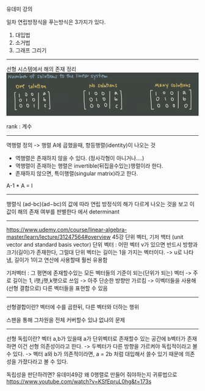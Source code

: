 유데미 강의

일차 연립방정식을 푸는방식은 3가지가 있다.
1. 대입법
2. 소거법
3. 그래프 그리기
----------------

선형 시스템에서 해의 존재 정리
![](../%EC%9D%B4%EB%AF%B8%EC%A7%80/%EC%84%A0%ED%98%95%EB%8C%80%EC%88%98%ED%95%99/Screenshot%20from%202022-08-25%2014-17-17.png)




rank : 계수

---------------------
역행렬 정의 -> 행렬 A에 곱했을때, 항등행렬(identity)이 나오는 것

- 역행렬은 존재하지 않을 수 있다. (정사각형이 아니거나....)
- 역행렬이 존재하는 행렬은 invertible(뒤집을수있는)행렬이라 한다.
- 존재하지 않으면, 특이행렬(singular matrix)라고 한다.

A-1 * A = I

---------------
행렬식
(ad-bc)(ad−bc)의 값에 따라 연립 방정식의 해가 다르게 나오는 것을 보고 이 값이 해의 존재 여부를 판별한다
에서 determinant

-----------------------------
https://www.udemy.com/course/linear-algebra-master/learn/lecture/31247564#overview
45강
단위 벡터, 기저 백터 (unit vector and standard basis vector)
단위 벡터 : 어떤 벡터 v가 있으면 반드시 방향과 크기(길이)가 존재한다, 그럴대 단위 벡터는 길이는 1을 가지는 벡터이다.
-> u로 나타냄, 길이가 1이고 연산에 사용할때 훨씬 유용함

기저벡터 : 그 평면에 존재할수있는 모든 벡터들의 기준이 되는(단위가 되는) 벡터
-> 주로 길이는 1, i햇,j햇,k햇으로 쓰임 
-> 아주 단순한 방향만 가르킴
-> 이벡터들을 사용해(선형 결합으로) 다른 벡터들을 표현할 수 있음

----------------
선형결합이란?
벡터에 수를 곱한뒤, 다른 벡터와 더하는 행위

스팬을 통해 그차원을 전체 커버할수 있냐 없냐의 문제

-----------
선형 독립이란?
벡터 a,b가 있을때
a가 단위벡터로 존재할수 있는 공간에 b벡터가 존재하면 이건 선형 의존성이라고 한다.
-> 두벡터가 다른 방향을 가르켜야 독립적이라고 볼 수 있다.
-> 벡터 a와 b가 의존적이라면, a = 2b 처럼 대입해서 쓸수 있기 때문에 의존성을 가졌다라고 볼 수 있다.

독립성을 판단하려면?
유데미49강
왜 0행렬로 만들어 줘야하는지 귀류법으로 https://www.youtube.com/watch?v=KSfEpruL0hg&t=173s



